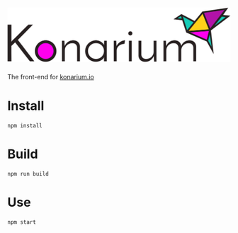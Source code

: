 # ![Logo](src/assets/Konarium.svg "Konarium")

The front-end for [konarium.io](https://github.com/roqueando/konarium.io)

# Install
```npm install```  

# Build
```npm run build```  

# Use
```npm start```